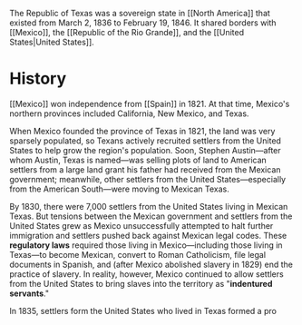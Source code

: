 The Republic of Texas was a sovereign state in [[North America]] that existed from March 2, 1836 to February 19, 1846. It shared borders with [[Mexico]], the [[Republic of the Rio Grande]], and the [[United States|United States]].
# History
[[Mexico]] won independence from [[Spain]] in 1821. At that time, Mexico's northern provinces included California, New Mexico, and Texas.

When Mexico founded the province of Texas in 1821, the land was very sparsely populated, so Texans actively recruited settlers from the United States to help grow the region's population. Soon, Stephen Austin—after whom Austin, Texas is named—was selling plots of land to American settlers from a large land grant his father had received from the Mexican government; meanwhile, other settlers from the United States—especially from the American South—were moving to Mexican Texas.

By 1830, there were 7,000 settlers from the United States living in Mexican Texas. But tensions between the Mexican government and settlers from the United States grew as Mexico unsuccessfully attempted to halt further immigration and settlers pushed back against Mexican legal codes. These **regulatory laws** required those living in Mexico—including those living in Texas—to become Mexican, convert to Roman Catholicism, file legal documents in Spanish, and (after Mexico abolished slavery in 1829) end the practice of slavery. In reality, however, Mexico continued to allow settlers from the United States to bring slaves into the territory as "**indentured servants**."

In 1835, settlers form the United States who lived in Texas formed a pro